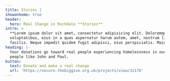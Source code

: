 ```yaml
---
title: Stories |
showonhome: true
header:
  hero: Real Change in Rochdale **Stories**
intro: >
  **Lorem ipsum dolor sit amet, consectetur adipisicing elit. Doloremque laborum
  voluptatibus, eius in a quas aspernatur harum autem, amet, nostrum libero
  facilis. Neque impedit quidem fugit adipisci, eius perspiciatis. Maiores?**
heading: |-
  Your donations go toward real people experiencing homelessness in our area,
  people like John and Paul.
button:
  text: Donate and make a real change
  url: 'https://secure.thebiggive.org.uk/projects/view/31176'
---
```


